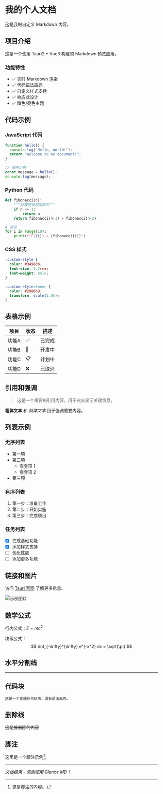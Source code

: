 # 我的个人文档

这是我的自定义 Markdown 内容。

## 项目介绍

这是一个使用 Tauri2 + Vue3 构建的 Markdown 预览应用。

### 功能特性

- ✅ 实时 Markdown 渲染
- ✅ 代码语法高亮
- ✅ 自定义样式支持
- ✅ 响应式设计
- ✅ 暗色/亮色主题

## 代码示例

### JavaScript 代码

```javascript
function hello() {
  console.log("Hello, World!");
  return "Welcome to my document!";
}

// 使用示例
const message = hello();
console.log(message);
```

### Python 代码

```python
def fibonacci(n):
    """计算斐波那契数列"""
    if n <= 1:
        return n
    return fibonacci(n-1) + fibonacci(n-2)

# 测试
for i in range(10):
    print(f"F({i}) = {fibonacci(i)}")
```

### CSS 样式

```css
.custom-style {
  color: #3498db;
  font-size: 1.2rem;
  font-weight: bold;
}

.custom-style:hover {
  color: #2980b9;
  transform: scale(1.05);
}
```

## 表格示例

| 项目 | 状态 | 描述 |
|------|------|------|
| 功能A | ✅ | 已完成 |
| 功能B | 🚧 | 开发中 |
| 功能C | 📋 | 计划中 |
| 功能D | ❌ | 已取消 |

## 引用和强调

> 这是一个重要的引用内容，用于突出显示关键信息。

**粗体文本** 和 *斜体文本* 用于强调重要内容。

## 列表示例

### 无序列表

- 第一项
- 第二项
  - 嵌套项 1
  - 嵌套项 2
- 第三项

### 有序列表

1. 第一步：准备工作
2. 第二步：开始实施
3. 第三步：完成项目

### 任务列表

- [x] 完成基础功能
- [x] 添加样式支持
- [ ] 优化性能
- [ ] 添加更多功能

## 链接和图片

访问 [Tauri 官网](https://tauri.app) 了解更多信息。

![示例图片](https://via.placeholder.com/400x200/3498db/ffffff?text=示例图片)

## 数学公式

行内公式：$E = mc^2$

块级公式：
$$
\int_{-\infty}^{\infty} e^{-x^2} dx = \sqrt{\pi}
$$

## 水平分割线

---

## 代码块

```
这是一个普通的代码块，没有语法高亮。
```

## 删除线

~~这是被删除的内容~~

## 脚注

这里是一个脚注示例[^1]。

[^1]: 这是脚注的内容。

---

*文档结束 - 感谢使用 Glance MD！*
